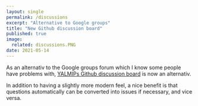 ```yaml
---
layout: single
permalink: /discussions
excerpt: "Alternative to Google groups"
title: "New Github discussion board"
published: true
image:
  related: discussions.PNG
date: 2021-05-14
---
```


As an alternativ to the Google groups forum which I know some people have problems with, [YALMIPs Github discussion board](/https://github.com/yalmip/YALMIP/discussions) is now an alternativ.

In addition to having a slightly more modern feel, a nice benefit is that questions automatically can be converted into issues if necessary, and vice versa.

